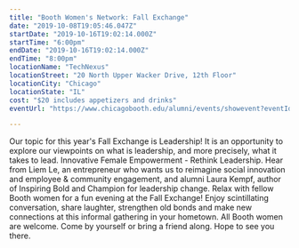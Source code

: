 ```yaml
---
title: "Booth Women's Network: Fall Exchange"
date: "2019-10-08T19:05:46.047Z"
startDate: "2019-10-16T19:02:14.000Z"
startTime: "6:00pm"
endDate: "2019-10-16T19:02:14.000Z"
endTime: "8:00pm"
locationName: "TechNexus"
locationStreet: "20 North Upper Wacker Drive, 12th Floor"
locationCity: "Chicago"
locationState: "IL"
cost: "$20 includes appetizers and drinks"
eventUrl: "https://www.chicagobooth.edu/alumni/events/showevent?eventId=21739"

---
```


Our topic for this year's Fall Exchange is Leadership! It is an opportunity to explore our viewpoints on what is leadership, and more precisely, what it takes to lead. Innovative Female Empowerment - Rethink Leadership. Hear from Liem Le, an entrepreneur who wants us to reimagine social innovation and employee & community engagement, and alumni Laura Kempf, author of Inspiring Bold and Champion for leadership change. Relax with fellow Booth women for a fun evening at the Fall Exchange! Enjoy scintillating conversation, share laughter, strengthen old bonds and make new connections at this informal gathering in your hometown. All Booth women are welcome. Come by yourself or bring a friend along. Hope to see you there.

